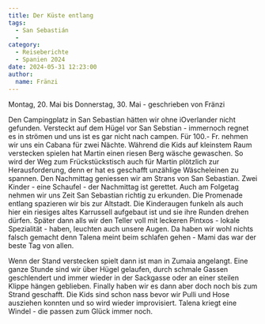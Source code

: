 ```yaml
---
title: Der Küste entlang
tags:
  - San Sebastián
  - 
category:
  - Reiseberichte
  - Spanien 2024
date: 2024-05-31 12:23:00
author:
  name: Fränzi
---
```


Montag, 20. Mai bis Donnerstag, 30. Mai - geschrieben von Fränzi

Den Campingplatz in San Sebastian hätten wir ohne iOverlander nicht gefunden. Versteckt auf dem Hügel vor San Sebstian - immernoch regnet es in strömen und uns ist es gar nicht nach campen. Für 100.- Fr. nehmen wir uns ein Cabana für zwei Nächte. Während die Kids auf kleinstem Raum verstecken spielen hat Martin einen riesen Berg wäsche gewaschen. So wird der Weg zum Frückstückstisch auch für Martin plötzlich zur Herausforderung, denn er hat es geschafft unzählige Wäscheleinen zu spannen. Den Nachmittag geniessen wir am Strans von San Sebastian. Zwei Kinder - eine Schaufel - der Nachmittag ist gerettet. Auch am Folgetag nehmen wir uns Zeit San Sebastian richtig zu erkunden. Die Promenade entlang spazieren wir bis zur Altstadt. Die Kinderaugen funkeln als auch hier ein riesiges altes Karrussell aufgebaut ist und sie ihre Runden drehen dürfen. Später dann alls wir den Teller voll mit leckeren Pintxos - lokale Spezialität - haben, leuchten auch unsere Augen. Da haben wir wohl nichts falsch gemacht denn Talena meint beim schlafen gehen - Mami das war der beste Tag von allen. 

Wenn der Stand verstecken spielt dann ist man in Zumaia angelangt. Eine ganze Stunde sind wir über Hügel gelaufen, durch schmale Gassen geschlendert und immer wieder in der Sackgasse oder an einer steilen Klippe hängen geblieben. Finally haben wir es dann aber doch noch bis zum Strand geschafft. Die Kids sind schon nass bevor wir Pulli und Hose ausziehen konnten und so wird wieder improvisiert. Talena kriegt eine Windel - die passen zum Glück immer noch.

